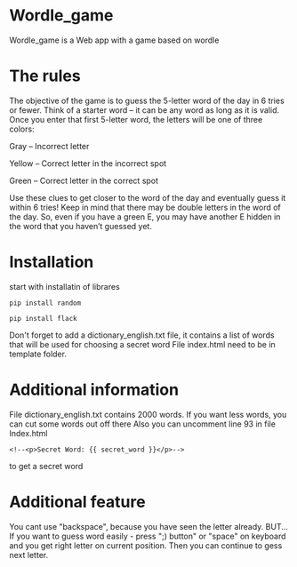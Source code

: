 # Wordle_game
Wordle_game is a Web app with a game based on wordle 
# The rules
The objective of the game is to guess the 5-letter word of the day in 6 tries or fewer. Think of a starter word – it can be any word as long as it is valid. Once you enter that first 5-letter word, the letters will be one of three colors:

Gray – Incorrect letter

Yellow – Correct letter in the incorrect spot

Green – Correct letter in the correct spot

Use these clues to get closer to the word of the day and eventually guess it within 6 tries! Keep in mind that there may be double letters in the word of the day. So, even if you have a green E, you may have another E hidden in the word that you haven’t guessed yet.
# Installation
start with installatin of librares 
```
pip install random

pip install flack
```
Don't forget to add a dictionary_english.txt file, it contains a list of words that will be used for choosing a secret word
File index.html need to be in template folder.
# Additional information 
File dictionary_english.txt contains 2000 words.
If you want less words, you can cut some words out off there
Also you can uncomment line 93 in file Index.html 
```
<!--<p>Secret Word: {{ secret_word }}</p>-->
```
to get a secret word

# Additional feature
You cant use "backspace", because you have seen the letter already.
BUT...
If you want to guess word easily - press ";) button" or "space" on keyboard and you get right letter on current position. Then you can continue to gess next letter. 
